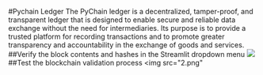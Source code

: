 #Pychain Ledger
The PyChain ledger is a decentralized, tamper-proof, and transparent ledger that is designed to enable secure and reliable data exchange without the need for intermediaries. Its purpose is to provide a trusted platform for recording transactions and to promote greater transparency and accountability in the exchange of goods and services.
##Verify the block contents and hashes in the Streamlit dropdown menu
<img src="/Uses/thunguyen/documents/fintech/blockchain/1.png">
##Test the blockchain validation process
<img src="2.png"